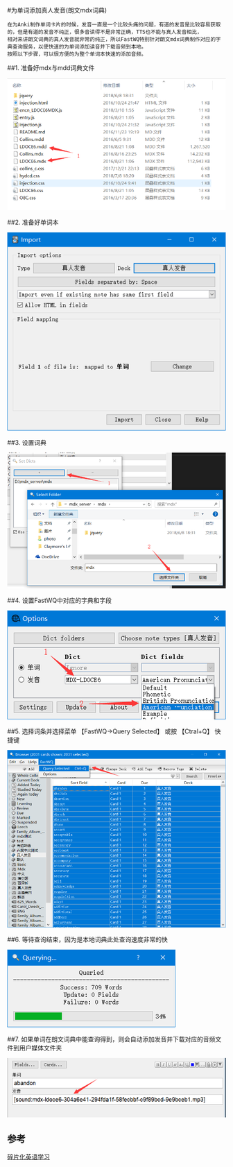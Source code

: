 #为单词添加真人发音(朗文mdx词典)

    在为Anki制作单词卡片的时候，发音一直是一个比较头痛的问题，有道的发音是比较容易获取的，但是有道的发音不纯正，很多音读得不是非常正确，TTS也不能与真人发音相比，
    相对来讲朗文词典的真人发音就非常的纯正，所以FastWQ特别针对朗文mdx词典制作对应的字典查询服务，以便快速的为单词添加读音并下载音频到本地。
    按照以下步骤，可以很方便的为整个单词本快速的添加音频。


##1. 准备好mdx与mdd词典文件

 ![](images/mdx_mdd_files.png)


##2. 准备好单词本

 ![](images/import.png)


##3. 设置词典

 ![](images/set_dicts.png)


##4. 设置FastWQ中对应的字典和字段

 ![](images/options.png)


##5. 选择词条并选择菜单 【FastWQ->Query Selected】 或按 【Ctral+Q】 快捷键

 ![](images/query_all.png)


##6. 等待查询结束，因为是本地词典此处查询速度非常的快

 ![](images/querying.png)


##7. 如果单词在朗文词典中能查询得到，则会自动添加发音并下载对应的音频文件到用户媒体文件夹

 ![](images/query_end.png)


## 参考

[碎片化英语学习](https://zhuanlan.zhihu.com/p/25958302)
